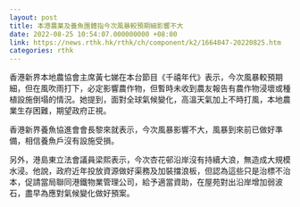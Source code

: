 ```yaml
---
layout: post
title: 本港農業及養魚團體指今次風暴較預期細影響不大
date: 2022-08-25 10:54:07.000000000 +08:00
link: https://news.rthk.hk/rthk/ch/component/k2/1664047-20220825.htm
categories: rthk
---
```


香港新界本地農協會主席黃七娣在本台節目《千禧年代》表示，今次風暴較預期細，但在風吹雨打下，必定影響農作物，但暫時未收到農友報告有農作物浸壞或種植設施倒塌的情況。她提到，面對全球氣候變化，高溫天氣加上不時打風，本地農業生存困難，期望政府正視。

香港新界養魚協進會會長黎來就表示，今次風暴影響不大，風暴到來前已做好準備，相信養魚戶沒有設施受損。

另外，港島東立法會議員梁熙表示，今次杏花邨沿岸沒有持續大浪，無造成大規模水浸。他說，政府近年投放資源做好渠務及加裝擋浪板，但認為這些只是治標不治本，促請當局聯同港鐵物業管理公司，給予適當資助，在屋苑對出沿岸增加弱波石，盡早為應對氣候變化做好預案。
